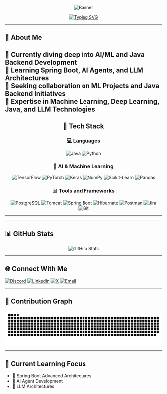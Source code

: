 <div align="center">
  
![Banner](https://capsule-render.vercel.app/api?type=waving&color=gradient&height=180&section=header&text=Venkatesh%20Gondu&fontSize=54&animation=fadeIn&fontAlignY=30&desc=AI/ML%20Innovator%20%7C%20Exploring%20Intelligent%20Systems&descAlignY=52&descAlign=50)

[![Typing SVG](https://readme-typing-svg.herokuapp.com?font=Fira+Code&weight=600&size=25&pause=1000&center=true&vCenter=true&random=false&width=600&lines=Curious+About+Emerging+Technologies;Passionate+Knowledge+Seeker;Continuous+Learning+Enthusiast;Bridging+Ideas+and+Innovation;Transforming+Curiosity+into+Impact)](https://git.io/typing-svg)

</div>

---

## 💫 About Me
🔭 Currently diving deep into AI/ML and Java Backend Development  
🌱 Learning Spring Boot, AI Agents, and LLM Architectures  
🤝 Seeking collaboration on ML Projects and Java Backend Initiatives  
💬 Expertise in Machine Learning, Deep Learning, Java, and LLM Technologies  
---
<div align="center">

## 🚀 Tech Stack

### 💻 Languages  
<p align="center">
  <img src="https://cdn.jsdelivr.net/gh/devicons/devicon/icons/java/java-original.svg" width="50" height="50" alt="Java"/>  
  <img src="https://cdn.jsdelivr.net/gh/devicons/devicon/icons/python/python-original.svg" width="50" height="50" alt="Python"/>  
</p>

### 🤖 AI & Machine Learning  
<p align="center">
  <img src="https://cdn.jsdelivr.net/gh/devicons/devicon/icons/tensorflow/tensorflow-original.svg" width="50" height="50" alt="TensorFlow"/>
  <img src="https://cdn.jsdelivr.net/gh/devicons/devicon/icons/pytorch/pytorch-original.svg" width="50" height="50" alt="PyTorch"/>
  <img src="https://cdn.jsdelivr.net/gh/devicons/devicon/icons/keras/keras-original.svg" width="50" height="50" alt="Keras"/>
  <img src="https://cdn.jsdelivr.net/gh/devicons/devicon/icons/numpy/numpy-original.svg" width="50" height="50" alt="NumPy"/>
  <img src="https://cdn.jsdelivr.net/gh/devicons/devicon/icons/scikitlearn/scikitlearn-original.svg" width="50" height="50" alt="Scikit-Learn"/>
  <img src="https://cdn.jsdelivr.net/gh/devicons/devicon/icons/pandas/pandas-original.svg" width="50" height="50" alt="Pandas"/>
</p>

### 📊 Tools and Frameworks  
<p align="center">
  <img src="https://cdn.jsdelivr.net/gh/devicons/devicon/icons/postgresql/postgresql-original.svg" width="50" height="50" alt="PostgreSQL"/>
  <img src="https://cdn.jsdelivr.net/gh/devicons/devicon/icons/tomcat/tomcat-original.svg" width="50" height="50" alt="Tomcat"/>  
  <img src="https://spring.io/img/spring.svg" width="50" height="50" alt="Spring Boot"/> 
  <img src="https://cdn.jsdelivr.net/gh/devicons/devicon/icons/hibernate/hibernate-original.svg" width="50" height="50" alt="Hibernate"/>
  <img src="https://www.vectorlogo.zone/logos/getpostman/getpostman-icon.svg" width="50" height="50" alt="Postman"/>
  <img src="https://cdn.jsdelivr.net/gh/devicons/devicon/icons/jira/jira-original.svg" width="50" height="50" alt="Jira"/>
  <img src="https://cdn.jsdelivr.net/gh/devicons/devicon/icons/git/git-original.svg" width="50" height="50" alt="Git"/>
</p>

</div>

---

---

## 📊 GitHub Stats
<div align="center">
  <img src="https://github-readme-stats.vercel.app/api?username=venky-Gondu&theme=radical&hide_border=false&include_all_commits=false&count_private=false" alt="GitHub Stats"/>
  <br/>
</div>

---

## 🌐 Connect With Me
[![Discord](https://img.shields.io/badge/Discord-7289DA?style=for-the-badge&logo=discord&logoColor=white)](https://discord.gg/venky_Sur_yed)
[![LinkedIn](https://img.shields.io/badge/LinkedIn-0077B5?style=for-the-badge&logo=linkedin&logoColor=white)](https://linkedin.com/in/venkateshgondu)
[![X](https://img.shields.io/badge/X-000000?style=for-the-badge&logo=x&logoColor=white)](https://x.com/@venky_gondu)
[![Email](https://img.shields.io/badge/Email-D14836?style=for-the-badge&logo=gmail&logoColor=white)](mailto:venkatesh.gondu108@gmail.com)

---



## 🐍 Contribution Graph
<div align="center">
  <picture>
    <source media="(prefers-color-scheme: dark)" srcset="https://raw.githubusercontent.com/venky-Gondu/venky-Gondu/output/github-snake-dark.svg" />
    <source media="(prefers-color-scheme: light)" srcset="https://raw.githubusercontent.com/venky-Gondu/venky-Gondu/output/github-snake.svg" />
    <img alt="github-snake" src="https://raw.githubusercontent.com/venky-Gondu/venky-Gondu/output/github-snake.svg" />
  </picture>
</div>

---

## 🌱 Current Learning Focus
- 🚀 Spring Boot Advanced Architectures  
- 🤖 AI Agent Development  
- 🧠 LLM Architectures  
